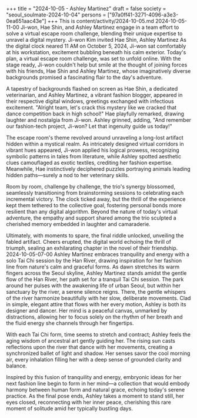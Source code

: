 +++
title = "2024-10-05 - Ashley Martinez"
draft = false
society = "seoul_soulmate-2024-10-04"
persons = ["97a0ff41-3271-4096-a3e3-0ea651aac43e"]
+++
This is content/activity/2024-10-05.md
2024-10-05-11-00
Ji-won, Hae Shin, and Ashley Martinez engage in a team effort to solve a virtual escape room challenge, blending their unique expertise to unravel a digital mystery.
Ji-won Kim invited Hae Shin, Ashley Martinez
As the digital clock neared 11 AM on October 5, 2024, Ji-won sat comfortably at his workstation, excitement bubbling beneath his calm exterior. Today's plan, a virtual escape room challenge, was set to unfold online. With the stage ready, Ji-won couldn't help but smile at the thought of joining forces with his friends, Hae Shin and Ashley Martinez, whose imaginatively diverse backgrounds promised a fascinating flair to the day's adventure.

A tapestry of backgrounds flashed on screen as Hae Shin, a dedicated veterinarian, and Ashley Martinez, a vibrant fashion blogger, appeared in their respective digital windows, greetings exchanged with infectious excitement. "Alright team, let's crack this mystery like we cracked that dance competition back in high school!" Hae playfully remarked, drawing laughter and nostalgia from Ji-won. Ashley grinned, adding, "And remember our fashion-tech project, Ji-won? Let that ingenuity guide us today!" 

The escape room's theme revolved around unraveling a long-lost artifact hidden within a mystical realm. As intricately designed virtual corridors in vibrant hues appeared, Ji-won applied his logical prowess, recognizing symbolic patterns in tales from literature, while Ashley spotted aesthetic clues camouflaged as exotic textiles, crediting her fashion expertise. Meanwhile, Hae instinctively deciphered puzzles portraying animals leading hidden paths—surely a nod to her veterinary skills.

Room by room, challenge by challenge, the trio's synergy blossomed, seamlessly transitioning from brainstorming sessions to celebrating each incremental victory. The clock ticked away, but the thrill of the experience kept them tethered to the collective goal, fostering personal bonds more resilient than any digital algorithm. Beyond the nature of today's virtual adventure, the empathy and support shared among the trio sculpted a cherished memory embedded in laughter and camaraderie.

Ultimately, with moments to spare, the final riddle unlocked, unveiling the fabled artifact. Cheers erupted, the digital world echoing the thrill of triumph, sealing an exhilarating chapter in the novel of their friendship.
2024-10-05-07-00
Ashley Martinez embraces tranquility and energy with a solo Tai Chi session by the Han River, drawing inspiration for her fashion line from nature's calm and graceful forms.
As dawn stretches its warm fingers across the Seoul skyline, Ashley Martinez stands amidst the gentle flow of the Han River, her path set for a tranquil Tai Chi session. The park around her pulses with the awakening life of urban Seoul, but within her sanctuary by the river, a serene silence reigns. There, the gentle whispers of the river harmonize beautifully with her slow, deliberate movements. Clad in simple, elegant attire that flows with her every motion, Ashley is both its designer and dancer. Her mind is a peaceful canvas, unmarked by distractions, allowing her to focus solely on the rhythm of her breath and the fluid energy she channels through her fingertips.

With each Tai Chi form, time seems to stretch and contract; Ashley feels the aging wisdom of ancestral art gently guiding her. The rising sun casts reflections upon the river that dance with her movements, creating a synchronized ballet of light and shadow. Her senses savor the cool morning air, every inhalation filling her with a deep sense of grounded clarity and balance. 

Inspired by this fusion of tranquility and energy, embryonic ideas for her next fashion line begin to form in her mind—a collection that would embody harmony between human form and natural grace, echoing today's serene practice. As the final pose ends, Ashley takes a moment to stand still, her eyes closed, reconnecting with her inner peace, cherishing this rare moment of solitude amid her typically bustling days.
